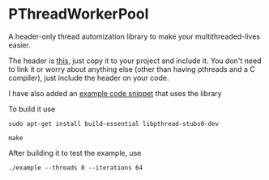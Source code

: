 # PThreadWorkerPool

A header-only thread automization library to make your multithreaded-lives easier.

The header is [this](https://github.com/AmmarkoV/PThreadWorkerPool/blob/main/pthreadWorkerPool.h), just copy it to your project and include it. You don't need to link it or worry about anything else (other than having pthreads and a C compiler), just include the header on your code.

I have also added an [example code snippet](https://github.com/AmmarkoV/PThreadWorkerPool/blob/main/example.c) that uses the library 


To build it use 

```
sudo apt-get install build-essential libpthread-stubs0-dev

make
```

After building it to test the example, use 

```
./example --threads 8 --iterations 64
```
